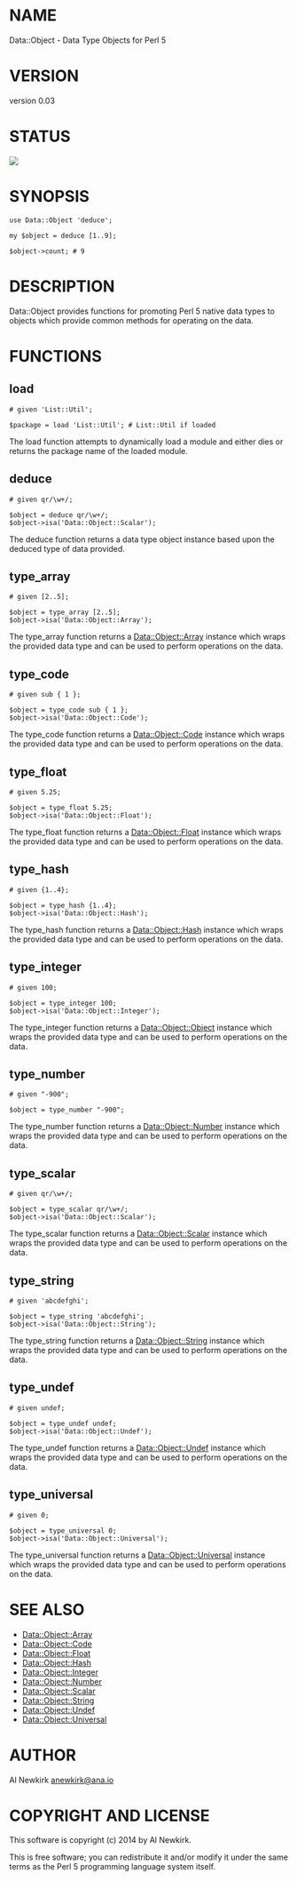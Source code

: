 # NAME

Data::Object - Data Type Objects for Perl 5

# VERSION

version 0.03

# STATUS

<a href="https://travis-ci.org/alnewkirk/Data-Object"><img src="https://travis-ci.org/alnewkirk/Data-Object.svg?branch=master"></a>

# SYNOPSIS

    use Data::Object 'deduce';

    my $object = deduce [1..9];

    $object->count; # 9

# DESCRIPTION

Data::Object provides functions for promoting Perl 5 native data types to
objects which provide common methods for operating on the data.

# FUNCTIONS

## load

    # given 'List::Util';

    $package = load 'List::Util'; # List::Util if loaded

The load function attempts to dynamically load a module and either dies or
returns the package name of the loaded module.

## deduce

    # given qr/\w+/;

    $object = deduce qr/\w+/;
    $object->isa('Data::Object::Scalar');

The deduce function returns a data type object instance based upon the deduced
type of data provided.

## type\_array

    # given [2..5];

    $object = type_array [2..5];
    $object->isa('Data::Object::Array');

The type\_array function returns a [Data::Object::Array](http://search.cpan.org/perldoc?Data::Object::Array) instance which wraps
the provided data type and can be used to perform operations on the data.

## type\_code

    # given sub { 1 };

    $object = type_code sub { 1 };
    $object->isa('Data::Object::Code');

The type\_code function returns a [Data::Object::Code](http://search.cpan.org/perldoc?Data::Object::Code) instance which wraps the
provided data type and can be used to perform operations on the data.

## type\_float

    # given 5.25;

    $object = type_float 5.25;
    $object->isa('Data::Object::Float');

The type\_float function returns a [Data::Object::Float](http://search.cpan.org/perldoc?Data::Object::Float) instance which wraps
the provided data type and can be used to perform operations on the data.

## type\_hash

    # given {1..4};

    $object = type_hash {1..4};
    $object->isa('Data::Object::Hash');

The type\_hash function returns a [Data::Object::Hash](http://search.cpan.org/perldoc?Data::Object::Hash) instance which wraps the
provided data type and can be used to perform operations on the data.

## type\_integer

    # given 100;

    $object = type_integer 100;
    $object->isa('Data::Object::Integer');

The type\_integer function returns a [Data::Object::Object](http://search.cpan.org/perldoc?Data::Object::Object) instance which wraps
the provided data type and can be used to perform operations on the data.

## type\_number

    # given "-900";

    $object = type_number "-900";

The type\_number function returns a [Data::Object::Number](http://search.cpan.org/perldoc?Data::Object::Number) instance which wraps
the provided data type and can be used to perform operations on the data.

## type\_scalar

    # given qr/\w+/;

    $object = type_scalar qr/\w+/;
    $object->isa('Data::Object::Scalar');

The type\_scalar function returns a [Data::Object::Scalar](http://search.cpan.org/perldoc?Data::Object::Scalar) instance which wraps
the provided data type and can be used to perform operations on the data.

## type\_string

    # given 'abcdefghi';

    $object = type_string 'abcdefghi';
    $object->isa('Data::Object::String');

The type\_string function returns a [Data::Object::String](http://search.cpan.org/perldoc?Data::Object::String) instance which wraps
the provided data type and can be used to perform operations on the data.

## type\_undef

    # given undef;

    $object = type_undef undef;
    $object->isa('Data::Object::Undef');

The type\_undef function returns a [Data::Object::Undef](http://search.cpan.org/perldoc?Data::Object::Undef) instance which wraps
the provided data type and can be used to perform operations on the data.

## type\_universal

    # given 0;

    $object = type_universal 0;
    $object->isa('Data::Object::Universal');

The type\_universal function returns a [Data::Object::Universal](http://search.cpan.org/perldoc?Data::Object::Universal) instance which
wraps the provided data type and can be used to perform operations on the data.

# SEE ALSO

- [Data::Object::Array](http://search.cpan.org/perldoc?Data::Object::Array)
- [Data::Object::Code](http://search.cpan.org/perldoc?Data::Object::Code)
- [Data::Object::Float](http://search.cpan.org/perldoc?Data::Object::Float)
- [Data::Object::Hash](http://search.cpan.org/perldoc?Data::Object::Hash)
- [Data::Object::Integer](http://search.cpan.org/perldoc?Data::Object::Integer)
- [Data::Object::Number](http://search.cpan.org/perldoc?Data::Object::Number)
- [Data::Object::Scalar](http://search.cpan.org/perldoc?Data::Object::Scalar)
- [Data::Object::String](http://search.cpan.org/perldoc?Data::Object::String)
- [Data::Object::Undef](http://search.cpan.org/perldoc?Data::Object::Undef)
- [Data::Object::Universal](http://search.cpan.org/perldoc?Data::Object::Universal)

# AUTHOR

Al Newkirk <anewkirk@ana.io>

# COPYRIGHT AND LICENSE

This software is copyright (c) 2014 by Al Newkirk.

This is free software; you can redistribute it and/or modify it under
the same terms as the Perl 5 programming language system itself.
